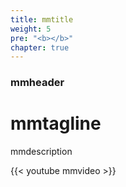 ```yaml
---
title: mmtitle
weight: 5
pre: "<b></b>"
chapter: true
---
```


### mmheader

# mmtagline
mmdescription

{{< youtube mmvideo >}}